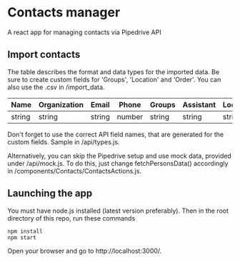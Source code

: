 # Contacts manager
A react app for managing contacts via Pipedrive API


## Import contacts

The table describes the format and data types for the imported data. Be sure to create custom fields for 'Groups', 'Location' and 'Order'. You can also use the .csv in /import_data.

| Name    | Organization | Email  | Phone  | Groups | Assistant | Location | Order  |
| ------- | ------------ | ------ | ------ | ------ | --------- | -------- | ------ |
| string  | string       | string | number | string | string    | string   | number |


Don't forget to use the correct API field names, that are generated for the custom fields. Sample in /api/types.js.

Alternatively, you can skip the Pipedrive setup and use mock data, provided under /api/mock.js.
To do this, just change fetchPersonsData() accordingly in /components/Contacts/ContactsActions.js.

## Launching the app

You must have node.js installed (latest version preferably).
Then in the root directory of this repo, run these commands
```
npm install
npm start
```

Open your browser and go to http://localhost:3000/.

